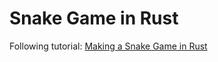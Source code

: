# Snake Game in Rust

Following tutorial: [Making a Snake Game in Rust](https://www.youtube.com/watch?v=HCwMb0KslX8)